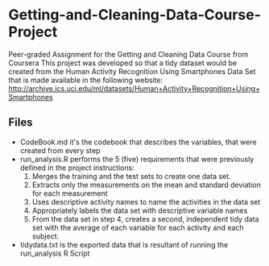 # Getting-and-Cleaning-Data-Course-Project
Peer-graded Assignment for the Getting and Cleaning Data Course from Coursera
This project was developed so that a tidy dataset would be created from the Human Activity Recognition Using Smartphones Data Set that is made available in the following website: http://archive.ics.uci.edu/ml/datasets/Human+Activity+Recognition+Using+Smartphones 
## Files 
* CodeBook.md it's the codebook that describes the variables, that were created from every step   
* run_analysis.R performs the 5 (five) requirements that were previously defined in the project instructions:  
	1) Merges the training and the test sets to create one data set.
	2) Extracts only the measurements on the mean and standard deviation for each measurement
	3) Uses descriptive activity names to name the activities in the data set
	4) Appropriately labels the data set with descriptive variable names
	5) From the data set in step 4, creates a second, independent tidy data set with the average of each variable for each activity and each subject.  
* tidydata.txt is the exported data that is resultant of running the run_analysis R Script
